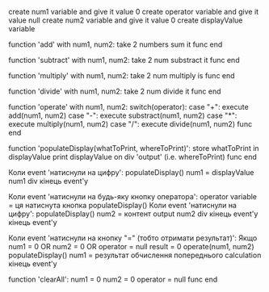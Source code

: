 create num1 variable and give it value 0
create operator variable and give it value null
create num2 variable and give it value 0
create displayValue variable

function 'add' with num1, num2:
    take 2 numbers
    sum it
func end

function 'subtract' with num1, num2:
    take 2 num
    substract it
func end

function 'multiply' with num1, num2:
    take 2 num
    multiply is
func end

function 'divide' with num1, num2:
    take 2 num
    divide it
func end

function 'operate' with num1, num2:  <!-- like choosing an operator function -->
    switch(operator):
        case "+": execute add(num1, num2)
        case "-": execute substract(num1, num2)
        case "*": execute multiply(num1, num2)
        case "/": execute divide(num1, num2)
func end

function 'populateDisplay(whatToPrint, whereToPrint)':
    store whatToPrint in displayValue
    print displayValue on div 'output' (i.e. whereToPrint)
func end

Коли event 'натиснули на цифру':
    <!-- додати цю цифру до (спочатку порожнього) output num1 div -->
    populateDisplay()
    num1 = displayValue num1 div <!-- АБО num1 = контент output -->
кінець event'у

Коли event 'натиснули на будь-яку кнопку оператора':
    operator variable = ця натиснута кнопка
    <!-- додати цю цифру до (спочатку порожнього) output operator div -->
    populateDisplay()
    Коли event 'натиснули на цифру':
        <!-- додати цю цифру до (спочатку порожнього) output num2 div -->
        populateDisplay()
    num2 = контент output num2 div
    кінець event'у
кінець event'у

Коли event 'натиснули на кнопку "=" (тобто отримати результат)':
    Якщо num1 = 0 OR num2 = 0 OR operator = null
    result = 0
    operate(num1, num2)
    <!-- додати результат у displayValue -->
    populateDisplay()
    num1 = результат обчислення попереднього calculation
кінець event'у

function 'clearAll':
    num1 = 0
    num2 = 0
    operator = null
func end